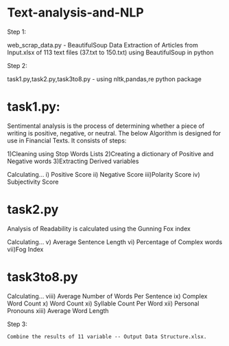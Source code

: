 # Text-analysis-and-NLP
                                     
Step 1:

web_scrap_data.py - BeautifulSoup
Data Extraction of Articles from Input.xlsx of 113 text files (37.txt to 150.txt) using BeautifulSoup in python
        
Step 2:

  task1.py,task2.py,task3to8.py - using nltk,pandas,re python package

        
# task1.py:
    
  Sentimental analysis is the process of determining whether a piece of writing is positive, negative, or neutral. The below Algorithm is designed for use in Financial Texts. It consists of steps:
        
  1)Cleaning using Stop Words Lists
  2)Creating a dictionary of Positive and Negative words
  3)Extracting Derived variables
 
Calculating...
    i)  Positive Score
    ii) Negative Score
    iii)Polarity Score
    iv) Subjectivity Score

    
# task2.py

  Analysis of Readability is calculated using the Gunning Fox index

Calculating...
    v)  Average Sentence Length
    vi) Percentage of Complex words
    vii)Fog Index
    
    
# task3to8.py

 Calculating...
    viii) Average Number of Words Per Sentence
    ix)   Complex Word Count
    x)    Word Count
    xi)   Syllable Count Per Word
    xii)  Personal Pronouns
    xiii) Average Word Length
        
Step 3:

    Combine the results of 11 variable -- Output Data Structure.xlsx.
